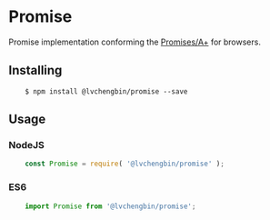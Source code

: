 # Promise

Promise implementation conforming the [Promises/A+](https://promisesaplus.com/) for browsers.

## Installing

~~~
    $ npm install @lvchengbin/promise --save
~~~

## Usage

### NodeJS

~~~javascript
    const Promise = require( '@lvchengbin/promise' );
~~~

### ES6

~~~javascript
    import Promise from '@lvchengbin/promise';
~~~
